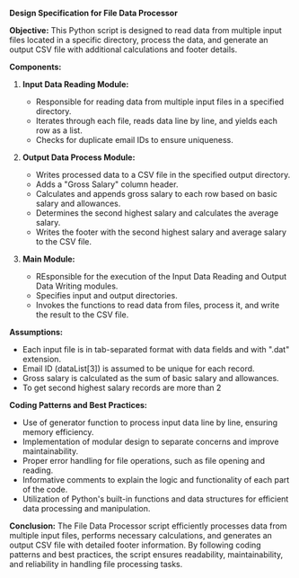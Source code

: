 **Design Specification for File Data Processor**

**Objective:**
This Python script is designed to read data from multiple input files located in a specific directory, process the data, and generate an output CSV file with additional calculations and footer details.

**Components:**

1. **Input Data Reading Module:**
   - Responsible for reading data from multiple input files in a specified directory.
   - Iterates through each file, reads data line by line, and yields each row as a list.
   - Checks for duplicate email IDs to ensure uniqueness.

2. **Output Data Process Module:**
   - Writes processed data to a CSV file in the specified output directory.
   - Adds a "Gross Salary" column header.
   - Calculates and appends gross salary to each row based on basic salary and allowances.
   - Determines the second highest salary and calculates the average salary.
   - Writes the footer with the second highest salary and average salary to the CSV file.

3. **Main Module:**
   - REsponsible for the execution of the Input Data Reading and Output Data Writing modules.
   - Specifies input and output directories.
   - Invokes the functions to read data from files, process it, and write the result to the CSV file.

**Assumptions:**
- Each input file is in tab-separated format with data fields and with ".dat" extension.
- Email ID (dataList[3]) is assumed to be unique for each record.
- Gross salary is calculated as the sum of basic salary and allowances.
- To get second highest salary records are more than 2

**Coding Patterns and Best Practices:**
- Use of generator function to process input data line by line, ensuring memory efficiency.
- Implementation of modular design to separate concerns and improve maintainability.
- Proper error handling for file operations, such as file opening and reading.
- Informative comments to explain the logic and functionality of each part of the code.
- Utilization of Python's built-in functions and data structures for efficient data processing and manipulation.

**Conclusion:**
The File Data Processor script efficiently processes data from multiple input files, performs necessary calculations, and generates an output CSV file with detailed footer information.
By following coding patterns and best practices, the script ensures readability, maintainability, and reliability in handling file processing tasks.
